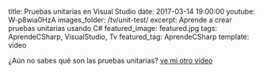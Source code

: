 title: Pruebas unitarias en Visual Studio
date: 2017-03-14 19:00:00
youtube: W-p8wia0HzA
images_folder: /tv/unit-test/
excerpt: Aprende a crear pruebas unitarias usando C#
featured_image: featured.jpg
tags: AprendeCSharp, VisualStudio, Tv
featured_tag: AprendeCSharp
template: video

¿Aún no sabes qué son las pruebas unitarias? <a href="..\pruebas-unitarias" target="_blank">ve mi otro vídeo</a>
